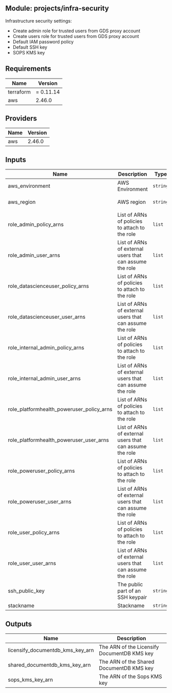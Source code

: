 ## Module: projects/infra-security

Infrastructure security settings:
 - Create admin role for trusted users from GDS proxy account
 - Create users role for trusted users from GDS proxy account
 - Default IAM password policy
 - Default SSH key
 - SOPS KMS key

## Requirements

| Name | Version |
|------|---------|
| terraform | = 0.11.14 |
| aws | 2.46.0 |

## Providers

| Name | Version |
|------|---------|
| aws | 2.46.0 |

## Inputs

| Name | Description | Type | Default | Required |
|------|-------------|------|---------|:--------:|
| aws\_environment | AWS Environment | `string` | n/a | yes |
| aws\_region | AWS region | `string` | `"eu-west-1"` | no |
| role\_admin\_policy\_arns | List of ARNs of policies to attach to the role | `list` | `[]` | no |
| role\_admin\_user\_arns | List of ARNs of external users that can assume the role | `list` | `[]` | no |
| role\_datascienceuser\_policy\_arns | List of ARNs of policies to attach to the role | `list` | `[]` | no |
| role\_datascienceuser\_user\_arns | List of ARNs of external users that can assume the role | `list` | `[]` | no |
| role\_internal\_admin\_policy\_arns | List of ARNs of policies to attach to the role | `list` | `[]` | no |
| role\_internal\_admin\_user\_arns | List of ARNs of external users that can assume the role | `list` | `[]` | no |
| role\_platformhealth\_poweruser\_policy\_arns | List of ARNs of policies to attach to the role | `list` | `[]` | no |
| role\_platformhealth\_poweruser\_user\_arns | List of ARNs of external users that can assume the role | `list` | `[]` | no |
| role\_poweruser\_policy\_arns | List of ARNs of policies to attach to the role | `list` | `[]` | no |
| role\_poweruser\_user\_arns | List of ARNs of external users that can assume the role | `list` | `[]` | no |
| role\_user\_policy\_arns | List of ARNs of policies to attach to the role | `list` | `[]` | no |
| role\_user\_user\_arns | List of ARNs of external users that can assume the role | `list` | `[]` | no |
| ssh\_public\_key | The public part of an SSH keypair | `string` | n/a | yes |
| stackname | Stackname | `string` | `""` | no |

## Outputs

| Name | Description |
|------|-------------|
| licensify\_documentdb\_kms\_key\_arn | The ARN of the Licensify DocumentDB KMS key |
| shared\_documentdb\_kms\_key\_arn | The ARN of the Shared DocumentDB KMS key |
| sops\_kms\_key\_arn | The ARN of the Sops KMS key |

